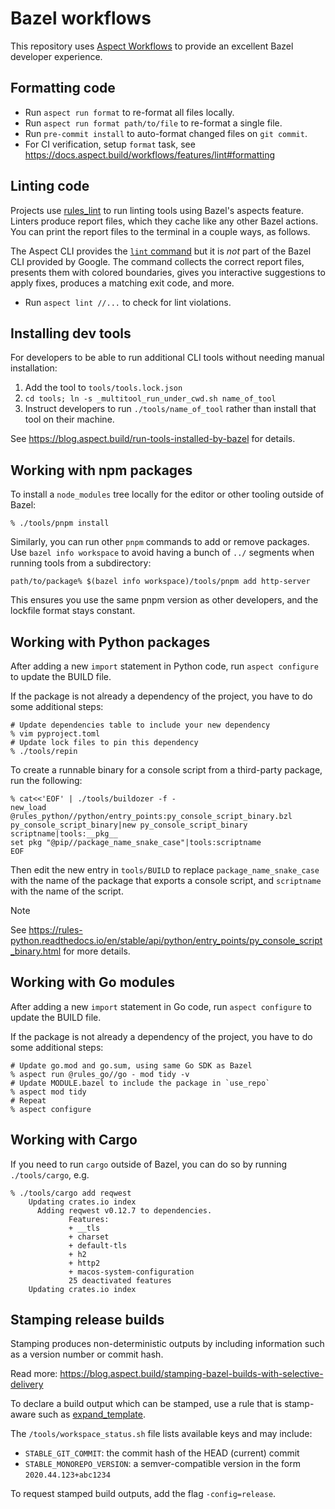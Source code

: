 # Bazel workflows

This repository uses [Aspect Workflows](https://aspect.build) to provide an excellent Bazel developer experience.

## Formatting code

- Run `aspect run format` to re-format all files locally.
- Run `aspect run format path/to/file` to re-format a single file.
- Run `pre-commit install` to auto-format changed files on `git commit`.
- For CI verification, setup `format` task, see https://docs.aspect.build/workflows/features/lint#formatting

## Linting code

Projects use [rules_lint](https://github.com/aspect-build/rules_lint) to run linting tools using Bazel's aspects feature.
Linters produce report files, which they cache like any other Bazel actions.
You can print the report files to the terminal in a couple ways, as follows.

The Aspect CLI provides the [`lint` command](https://docs.aspect.build/cli/commands/aspect_lint) but it is *not* part of the Bazel CLI provided by Google.
The command collects the correct report files, presents them with colored boundaries, gives you interactive suggestions to apply fixes, produces a matching exit code, and more.

- Run `aspect lint //...` to check for lint violations.

## Installing dev tools

For developers to be able to run additional CLI tools without needing manual installation:

1. Add the tool to `tools/tools.lock.json`
2. `cd tools; ln -s _multitool_run_under_cwd.sh name_of_tool`
3. Instruct developers to run `./tools/name_of_tool` rather than install that tool on their machine.

See https://blog.aspect.build/run-tools-installed-by-bazel for details.

## Working with npm packages

To install a `node_modules` tree locally for the editor or other tooling outside of Bazel:

```shell
% ./tools/pnpm install
```

Similarly, you can run other `pnpm` commands to add or remove packages. Use `bazel info workspace` to avoid having a bunch of `../` segments when running tools from a subdirectory:

```shell
path/to/package% $(bazel info workspace)/tools/pnpm add http-server
```

This ensures you use the same pnpm version as other developers, and the lockfile format stays constant.

## Working with Python packages

After adding a new `import` statement in Python code, run `aspect configure` to update the BUILD file.

If the package is not already a dependency of the project, you have to do some additional steps:

```shell
# Update dependencies table to include your new dependency
% vim pyproject.toml
# Update lock files to pin this dependency
% ./tools/repin
```

To create a runnable binary for a console script from a third-party package, run the following:

```shell
% cat<<'EOF' | ./tools/buildozer -f -
new_load @rules_python//python/entry_points:py_console_script_binary.bzl py_console_script_binary|new py_console_script_binary scriptname|tools:__pkg__
set pkg "@pip//package_name_snake_case"|tools:scriptname
EOF
```

Then edit the new entry in `tools/BUILD` to replace `package_name_snake_case` with the name of the package that exports a console script, and `scriptname` with the name of the script.

>[!NOTE]
>See https://rules-python.readthedocs.io/en/stable/api/python/entry_points/py_console_script_binary.html for more details.


## Working with Go modules

After adding a new `import` statement in Go code, run `aspect configure` to update the BUILD file.

If the package is not already a dependency of the project, you have to do some additional steps:

```shell
# Update go.mod and go.sum, using same Go SDK as Bazel
% aspect run @rules_go//go - mod tidy -v
# Update MODULE.bazel to include the package in `use_repo`
% aspect mod tidy
# Repeat
% aspect configure
```


## Working with Cargo

If you need to run `cargo` outside of Bazel, you can do so by running `./tools/cargo`, e.g.

```console
% ./tools/cargo add reqwest
    Updating crates.io index
      Adding reqwest v0.12.7 to dependencies.
             Features:
             + __tls
             + charset
             + default-tls
             + h2
             + http2
             + macos-system-configuration
             25 deactivated features
    Updating crates.io index
```


## Stamping release builds

Stamping produces non-deterministic outputs by including information such as a version number or commit hash.

Read more: https://blog.aspect.build/stamping-bazel-builds-with-selective-delivery

To declare a build output which can be stamped, use a rule that is stamp-aware such as
[expand_template](https://docs.aspect.build/rulesets/aspect_bazel_lib/docs/expand_template).

The `/tools/workspace_status.sh` file lists available keys and may include:

- `STABLE_GIT_COMMIT`: the commit hash of the HEAD (current) commit
- `STABLE_MONOREPO_VERSION`: a semver-compatible version in the form `2020.44.123+abc1234`

To request stamped build outputs, add the flag `-config=release`.

